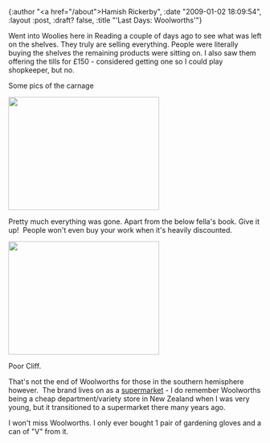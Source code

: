 {:author "<a href=\"/about\">Hamish Rickerby</a>", :date "2009-01-02 18:09:54", :layout :post, :draft? false, :title "'Last Days: Woolworths'"}

Went into Woolies here in Reading a couple of days ago to see what was left on the shelves. They truly are selling everything. People were literally buying the shelves the remaining products were sitting on. I also saw them offering the tills for £150 - considered getting one so I could play shopkeeper, but no.

Some pics of the carnage

<a href="http://hamishrickerby.com/wp-content/uploads/2009/01/img_0005.jpg"><img class="alignnone size-medium wp-image-275" title="Bare as Mother Hubbards cupboards" src="http://hamishrickerby.com/wp-content/uploads/2009/01/img_0005-300x225.jpg" alt="" width="300" height="225" /></a>

Pretty much everything was gone. Apart from the below fella's book. Give it up!  People won't even buy your work when it's heavily discounted.

<a href="http://hamishrickerby.com/wp-content/uploads/2009/01/img_0004.jpg"><img class="alignnone size-medium wp-image-274" title="No love for Cliff" src="http://hamishrickerby.com/wp-content/uploads/2009/01/img_0004-300x225.jpg" alt="" width="300" height="225" /></a>

Poor Cliff.

That's not the end of Woolworths for those in the southern hemisphere however.  The brand lives on as a <a href="http://woolworths.co.nz" target="_blank">supermarket</a> - I do remember Woolworths being a cheap department/variety store in New Zealand when I was very young, but it transitioned to a supermarket there many years ago.

I won't miss Woolworths. I only ever bought 1 pair of gardening gloves and a can of "V" from it.
